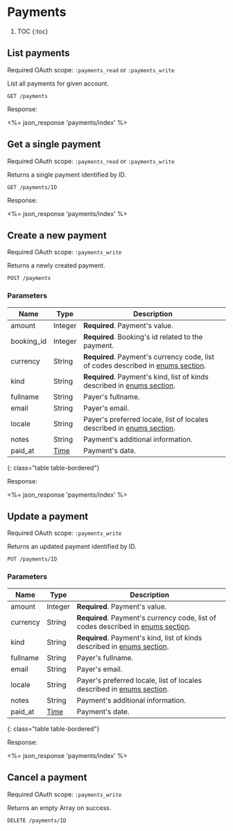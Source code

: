 # Payments

1. TOC
{:toc}

## List payments

Required OAuth scope: `:payments_read` or `:payments_write`

List all payments for given account.

~~~
GET /payments
~~~

Response:

<%= json_response 'payments/index' %>

## Get a single payment

Required OAuth scope: `:payments_read` or `:payments_write`

Returns a single payment identified by ID.

~~~
GET /payments/ID
~~~

Response:

<%= json_response 'payments/index' %>


## Create a new payment

Required OAuth scope: `:payments_write`

Returns a newly created payment.

~~~~
POST /payments
~~~~

### Parameters

Name             | Type     | Description
-----------------|----------|-----------
amount           | Integer  | **Required**. Payment's value.
booking_id       | Integer  | **Required**. Booking's id related to the payment.
currency         | String   | **Required**. Payment's currency code, list of codes described in [enums section](/reference/enums).
kind             | String   | **Required**. Payment's kind, list of kinds described in [enums section](/reference/enums).
fullname         | String   | Payer's fullname.
email            | String   | Payer's email.
locale           | String   | Payer's preferred locale, list of locales described in [enums section](/reference/enums).  
notes            | String   | Payment's additional information.
paid_at          | [Time](/reference/formats) | Payment's date.
{: class="table table-bordered"}

Response:

<%= json_response 'payments/index' %>


## Update a payment

Required OAuth scope: `:payments_write`

Returns an updated payment identified by ID.

~~~
PUT /payments/ID
~~~

### Parameters

Name             | Type     | Description
-----------------|----------|-----------
amount           | Integer  | **Required**. Payment's value.
currency         | String   | **Required**. Payment's currency code, list of codes described in [enums section](/reference/enums).
kind             | String   | **Required**. Payment's kind, list of kinds described in [enums section](/reference/enums).
fullname         | String   | Payer's fullname.
email            | String   | Payer's email.
locale           | String   | Payer's preferred locale, list of locales described in [enums section](/reference/enums).  
notes            | String   | Payment's additional information.
paid_at          | [Time](/reference/formats) | Payment's date.
{: class="table table-bordered"}

Response:

<%= json_response 'payments/index' %>


## Cancel a payment

Required OAuth scope: `:payments_write`

Returns an empty Array on success.

~~~~~~
DELETE /payments/ID
~~~~~~

